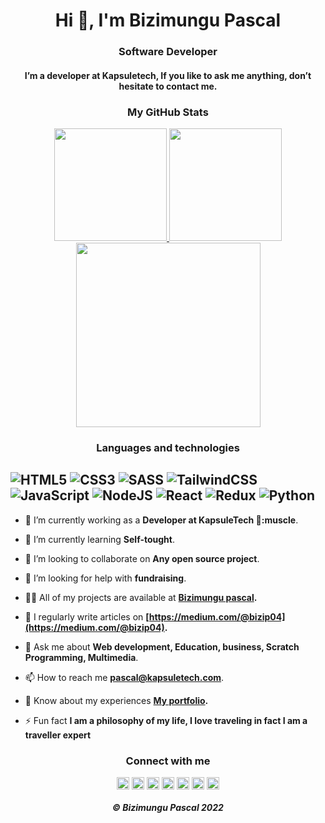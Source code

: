<h1 align="center">Hi 👋, I'm Bizimungu Pascal</h1>
<h3 align="center">Software Developer</h3>
<h4 align="center">I’m a developer at Kapsuletech, If you like to ask me anything, don’t hesitate to contact me.</h4>
      
 <h3 align="center">My GitHub Stats</h3> 

<div align="center">
  <a href="https://github.com/bizip04">
  <img height="180em" src="https://github-readme-stats.vercel.app/api?username=bizip04&show_icons=true&theme=gruvbox&include_all_commits=true&count_private=true"/>
  <img height="180em" src="https://github-readme-stats.vercel.app/api/top-langs/?username=bizip04&layout=compact&langs_count=7&theme=gruvbox"/>
  <img height="295em"  src="https://activity-graph.herokuapp.com/graph?username=bizip04&theme=gruvbox"/>
</a></div>

 <h3 align="center">Languages and technologies</h3> 

![HTML5](https://img.shields.io/badge/html5-%23E34F26.svg?style=for-the-badge&logo=html5&logoColor=white)
![CSS3](https://img.shields.io/badge/css3-%231572B6.svg?style=for-the-badge&logo=css3&logoColor=white)
![SASS](https://img.shields.io/badge/SASS-hotpink.svg?style=for-the-badge&logo=SASS&logoColor=white)
![TailwindCSS](https://img.shields.io/badge/tailwindcss-%2338B2AC.svg?style=for-the-badge&logo=tailwind-css&logoColor=white)
![JavaScript](https://img.shields.io/badge/javascript-%23323330.svg?style=for-the-badge&logo=javascript&logoColor=%23F7DF1E)
![NodeJS](https://img.shields.io/badge/node.js-6DA55F?style=for-the-badge&logo=node.js&logoColor=white)
![React](https://img.shields.io/badge/react-%2320232a.svg?style=for-the-badge&logo=react&logoColor=%2361DAFB)
![Redux](https://img.shields.io/badge/redux-%23593d88.svg?style=for-the-badge&logo=redux&logoColor=white)
![Python](https://img.shields.io/badge/python-3670A0?style=for-the-badge&logo=python&logoColor=ffdd54)           
---
- 🔭 I’m currently working as a **Developer at KapsuleTech :tada::muscle**.

- 🌱 I’m currently learning **Self-tought**.

- 👯 I’m looking to collaborate on **Any open source project**.

- 🤝 I’m looking for help with **fundraising**.

- 👨‍💻 All of my projects are available at **[Bizimungu pascal](https://bizip.github.io/p-portifolio/).**

- 📝 I regularly write articles on **[https://medium.com/@bizip04](https://medium.com/@bizip04).**

- 💬 Ask me about **Web development, Education, business, Scratch Programming, Multimedia**.

- 📫 How to reach me **pascal@kapsuletech.com**.

- 📄 Know about my experiences **[My portfolio](https://bizip.github.io/p-portifolio/).**

- ⚡ Fun fact **I am a philosophy of my life, I love traveling in fact I am a traveller expert**

<!--  <h3 align="center">My latest blog post</h3>  -->

<!-- BLOG-POST-LIST:START -->

<!-- - [Windows Terminal Preview Context Menu](https://dev.to/rescenic/windows-terminal-preview-context-menu-1oo5) -->

<!-- BLOG-POST-LIST:END -->

<!--  <h3 align="center">My latest youtube video</h3>  -->

<!-- YOUTUBE:START -->
 <h3 align="center">Connect with me</h3>  
<p align="center">
<a href="https://codepen.io/bizip" target="blank"><img align="center" src="https://raw.githubusercontent.com/rahuldkjain/github-profile-readme-generator/master/src/images/icons/Social/codepen.svg" alt="rescenic" height="20" width="20" /></a>
<a href="https://twitter.com/@BizimunguPasca9" target="blank"><img align="center" src="https://raw.githubusercontent.com/rahuldkjain/github-profile-readme-generator/master/src/images/icons/Social/twitter.svg" alt="rescenic" height="20" width="20" /></a>
<a href="www.linkedin.com/in/bizimungu" target="blank"><img align="center" src="https://raw.githubusercontent.com/rahuldkjain/github-profile-readme-generator/master/src/images/icons/Social/linked-in-alt.svg" alt="muhridwanhakim" height="20" width="20" /></a>
<a href="facebook.com/bizimungu.pascalissa" target="blank"><img align="center" src="https://raw.githubusercontent.com/rahuldkjain/github-profile-readme-generator/master/src/images/icons/Social/facebook.svg" alt="rescenic" height="20" width="20" /></a>
<a href="https://www.instagram.com/bizimungu_issa" target="blank"><img align="center" src="https://raw.githubusercontent.com/rahuldkjain/github-profile-readme-generator/master/src/images/icons/Social/instagram.svg" alt="rescen.ic" height="20" width="20" /></a>
<a href="https://medium.com/@bizip04" target="blank"><img align="center" src="https://raw.githubusercontent.com/rahuldkjain/github-profile-readme-generator/master/src/images/icons/Social/medium.svg" alt="@rescenic" height="20" width="20" /></a>
<a href="https://www.youtube.com/channel/UCi9opRxShNo2Mfx1yH13TJA" target="blank"><img align="center" src="https://raw.githubusercontent.com/rahuldkjain/github-profile-readme-generator/master/src/images/icons/Social/youtube.svg" alt="rescenic" height="20" width="20" /></a>
</p>

<h5 align="center">©️ Bizimungu Pascal 2022</h5>
